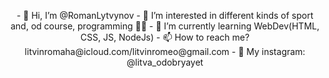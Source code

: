 <p align = "center">
- 👋 Hi, I’m @RomanLytvynov
- 👀 I’m interested in different kinds of sport and, od course, programming 👨‍💻
- 🌱 I’m currently learning WebDev(HTML, CSS, JS, NodeJs)
- 📫 How to reach me? litvinromaha@icloud.com/litvinromeo@gmail.com
- 📲 My instagram: @litva_odobryayet
</p>
